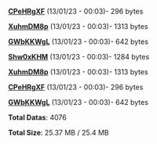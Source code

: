 [**CPeHRgXF**](/data/CPeHRgXF.txt) (13/01/23 - 00:03)- 296 bytes

[**XuhmDM8p**](/data/XuhmDM8p.txt) (13/01/23 - 00:03)- 1313 bytes

[**GWbKKWgL**](/data/GWbKKWgL.txt) (13/01/23 - 00:03)- 642 bytes

[**Shw0xKHM**](/data/Shw0xKHM.txt) (13/01/23 - 00:03)- 1284 bytes

[**XuhmDM8p**](/data/XuhmDM8p.txt) (13/01/23 - 00:03)- 1313 bytes

[**CPeHRgXF**](/data/CPeHRgXF.txt) (13/01/23 - 00:03)- 296 bytes

[**GWbKKWgL**](/data/GWbKKWgL.txt) (13/01/23 - 00:03)- 642 bytes

**Total Datas**: 4076

**Total Size**: 25.37 MB / 25.4 MB
